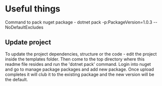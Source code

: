 # Useful things

Command to pack nuget package - dotnet pack -p:PackageVersion=1.0.3 --NoDefaultExcludes


## Update project

  To update the project dependencies, structure or the code - edit the project inside the templates folder. Then come to the top directory where this readme file resides and run the 'dotnet pack' command.
  Login into nuget and go to manage package packages and add new package. Once upload completes it will club it to the existing package and the new version will be the default.

